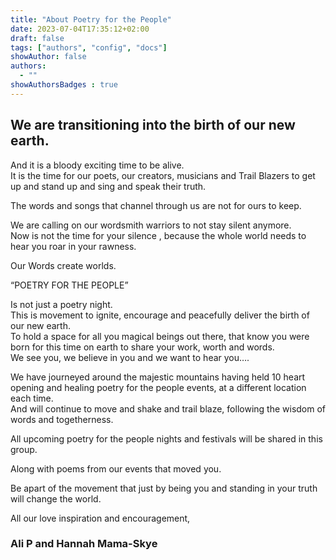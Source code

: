 ```yaml
---
title: "About Poetry for the People"
date: 2023-07-04T17:35:12+02:00
draft: false
tags: ["authors", "config", "docs"]
showAuthor: false
authors:
  - ""
showAuthorsBadges : true
---
```


## We are transitioning into the birth of our new earth.

And it is a bloody exciting time to be alive.\
It is the time for our poets, our creators, musicians and Trail Blazers to get up and stand up and sing and speak their truth.

The words and songs that channel through us are not for ours to keep.

We are calling on our wordsmith warriors to not stay silent anymore.\
Now is not the time for your silence , because the whole world needs to hear you roar in your rawness.

Our Words create worlds.

“POETRY FOR THE PEOPLE”

Is not just a poetry night.\
This is movement to ignite, encourage and peacefully deliver the birth of our new earth.\
To hold a space for all you magical beings out there, that know you were born for this time on earth to share your work, worth and words.\
We see you, we believe in you and we want to hear you….

We have journeyed around the majestic mountains having held 10 heart opening and healing poetry for the people events, at a different location each time.\
And will continue to move and shake and trail blaze, following the wisdom of words and togetherness.

All upcoming poetry for the people nights and festivals will be shared in this group.

Along with poems from our events that moved you.

Be apart of the movement that just by being you and standing in your truth will change the world.

All our love inspiration and encouragement,

### Ali P and Hannah Mama-Skye
